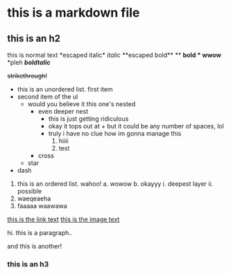 # this is a markdown file
## this is an h2
this is normal text \*escaped italic* *italic* \*\*escaped bold** ** **bold * wwow**  \*pleh ***boldtalic***

~~strikethrough!~~

- this is an unordered list. first item
- second item of the ul
    * would you believe it this one's nested
        + even deeper nest
            + this is just getting ridiculous
            + okay it tops out at + but it could be any number of spaces, lol
            + truly i have no clue how im gonna manage this
                1. hiiii
                2. test
        + cross
    * star
- dash

1. this is an ordered list. wahoo!
    a. wowow
    b. okayyy
        i. deepest layer
        ii. possible
2. waeqeaeha
3. faaaaa
waawawa

[this is the link text](this/is/a/url)
[this is the image text](../thevioletcircus/public/img/boar%20with%20exploding%20head.jpg)

hi. this is a paragraph..

and this is another!
### this is an h3
